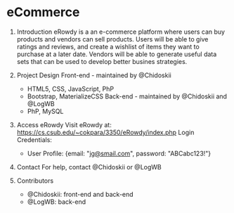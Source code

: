 # eCommerce
1. Introduction
  eRowdy is a an e-commerce platform where users can buy products and vendors can sell products. Users will be able to give ratings and reviews, and create a wishlist of items they want to purchase at a later date. Vendors will be able to generate useful data sets that can be used to develop better busines strategies.

2. Project Design
   Front-end - maintained by @Chidoskii
     - HTML5, CSS, JavaScript, PhP
     - Bootstrap, MaterializeCSS
   Back-end - maintained by @Chidoskii and @LogWB
     - PhP, MySQL

3. Access eRowdy
   Visit eRowdy at: https://cs.csub.edu/~cokpara/3350/eRowdy/index.php
   Login Credentials:
   - User Profile: {email: "jg@smail.com", password: "ABCabc123!"}
  
4. Contact
   For help, contact @Chidoskii or @LogWB

5. Contributors
   - @Chidoskii: front-end and back-end
   - @LogWB: back-end
